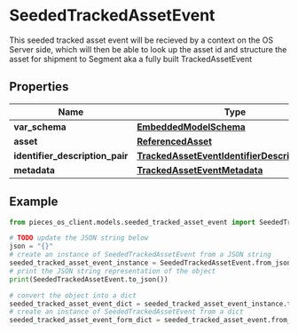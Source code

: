 # SeededTrackedAssetEvent

This seeded tracked asset event will be recieved by a context on the OS Server side, which will then be able to look up the asset id and structure the asset for shipment to Segment aka a fully built TrackedAssetEvent

## Properties

Name | Type | Description | Notes
------------ | ------------- | ------------- | -------------
**var_schema** | [**EmbeddedModelSchema**](EmbeddedModelSchema) |  | [optional] 
**asset** | [**ReferencedAsset**](ReferencedAsset) |  | 
**identifier_description_pair** | [**TrackedAssetEventIdentifierDescriptionPairs**](TrackedAssetEventIdentifierDescriptionPairs) |  | 
**metadata** | [**TrackedAssetEventMetadata**](TrackedAssetEventMetadata) |  | [optional] 

## Example

```python
from pieces_os_client.models.seeded_tracked_asset_event import SeededTrackedAssetEvent

# TODO update the JSON string below
json = "{}"
# create an instance of SeededTrackedAssetEvent from a JSON string
seeded_tracked_asset_event_instance = SeededTrackedAssetEvent.from_json(json)
# print the JSON string representation of the object
print(SeededTrackedAssetEvent.to_json())

# convert the object into a dict
seeded_tracked_asset_event_dict = seeded_tracked_asset_event_instance.to_dict()
# create an instance of SeededTrackedAssetEvent from a dict
seeded_tracked_asset_event_form_dict = seeded_tracked_asset_event.from_dict(seeded_tracked_asset_event_dict)
```



